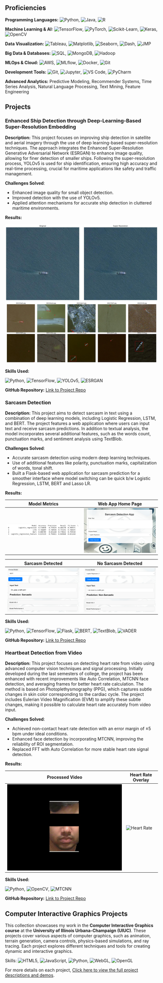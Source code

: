 ## Proficiencies

**Programming Languages:** ![Python](https://img.shields.io/badge/-Python-3776AB?logo=python&logoColor=white), ![Java](https://img.shields.io/badge/-Java-007396?logo=java&logoColor=white), ![R](https://img.shields.io/badge/-R-276DC3?logo=r&logoColor=white)

**Machine Learning & AI:** ![TensorFlow](https://img.shields.io/badge/-TensorFlow-FF6F00?logo=tensorflow&logoColor=white), ![PyTorch](https://img.shields.io/badge/-PyTorch-EE4C2C?logo=pytorch&logoColor=white), ![Scikit-Learn](https://img.shields.io/badge/-Scikit--Learn-F7931E?logo=scikit-learn&logoColor=white), ![Keras](https://img.shields.io/badge/-Keras-D00000?logo=keras&logoColor=white), ![OpenCV](https://img.shields.io/badge/-OpenCV-5C3EE8?logo=opencv&logoColor=white)

**Data Visualization:** ![Tableau](https://img.shields.io/badge/-Tableau-E97627?logo=tableau&logoColor=white), ![Matplotlib](https://img.shields.io/badge/-Matplotlib-11557C), ![Seaborn](https://img.shields.io/badge/-Seaborn-3776AB), ![Dash](https://img.shields.io/badge/-Dash-008B8B), ![JMP](https://img.shields.io/badge/-JMP-0076A8)

**Big Data & Databases:** ![SQL](https://img.shields.io/badge/-SQL-4479A1?logo=postgresql&logoColor=white), ![MongoDB](https://img.shields.io/badge/-MongoDB-47A248?logo=mongodb&logoColor=white), ![Hadoop](https://img.shields.io/badge/-Hadoop-66CCFF?logo=apache-hadoop&logoColor=black)

**MLOps & Cloud:** ![AWS](https://img.shields.io/badge/-AWS-232F3E?logo=amazon-aws&logoColor=white), ![MLflow](https://img.shields.io/badge/-MLflow-0194E2), ![Docker](https://img.shields.io/badge/-Docker-2496ED?logo=docker&logoColor=white), ![Git](https://img.shields.io/badge/-Git-F05032?logo=git&logoColor=white)

**Development Tools:** ![Git](https://img.shields.io/badge/-Git-F05032?logo=git&logoColor=white), ![Jupyter](https://img.shields.io/badge/-Jupyter-F37626?logo=jupyter&logoColor=white), ![VS Code](https://img.shields.io/badge/-VS%20Code-007ACC?logo=visual-studio-code&logoColor=white), ![PyCharm](https://img.shields.io/badge/-PyCharm-000000?logo=pycharm&logoColor=white)

**Advanced Analytics:** Predictive Modeling, Recommender Systems, Time Series Analysis, Natural Language Processing, Text Mining, Feature Engineering

## Projects
### Enhanced Ship Detection through Deep-Learning-Based Super-Resolution Embedding

**Description:**
This project focuses on improving ship detection in satellite and aerial imagery through the use of deep learning-based super-resolution techniques. The approach integrates the Enhanced Super-Resolution Generative Adversarial Network (ESRGAN) to enhance image quality, allowing for finer detection of smaller ships. Following the super-resolution process, YOLOv5 is used for ship identification, ensuring high accuracy and real-time processing, crucial for maritime applications like safety and traffic management.

**Challenges Solved**:
- Enhanced image quality for small object detection.
- Improved detection with the use of YOLOv5.
- Applied attention mechanisms for accurate ship detection in cluttered maritime environments.

**Results:**

![Super-Resolution Image Before and After](images/side_by_side.jpg)
![YOLOv5 Detection Results](images/final_bb.jpg)

**Skills Used:**

![Python](https://img.shields.io/badge/-Python-3776AB?logo=python&logoColor=white), ![TensorFlow](https://img.shields.io/badge/-TensorFlow-FF6F00?logo=tensorflow&logoColor=white), ![YOLOv5](https://img.shields.io/badge/-YOLOv5-yellow?logo=yolo), ![ESRGAN](https://img.shields.io/badge/-ESRGAN-green)

**GitHub Repository:** <a href="https://github.com/satvikp221b/Ship-Detection-Super-Res" target="_blank">Link to Project Repo</a>

### Sarcasm Detection

**Description:**
This project aims to detect sarcasm in text using a combination of deep learning models, including Logistic Regression, LSTM, and BERT. The project features a web application where users can input text and receive sarcasm predictions. In addition to textual analysis, the model incorporates several additional features, such as the words count, punctuation marks, and sentiment analysis using TextBlob.

**Challenges Solved**:
- Accurate sarcasm detection using modern deep learning techniques.
- Use of additional features like polarity, punctuation marks, capitalization of words, tonal shift.
- Built a Flask-based web application for sarcasm prediction for a smoother interface where model switching can be quick b/w Logistic Regression, LSTM, BERT and Lasso LR.


**Results:**

| Model Metrics | Web App Home Page |
| -------------- | --------------- |
| <img src="images/Metrics_df.png" width="300"/> | <img src="images/Default_home.png" width="300"/> |

| Sarcasm Detected | No Sarcasm Detected |
| ------------------- | ------------------- |
| <img src="images/sarcasm.png" width="300"/> | <img src="images/non_sarcasm.png" width="300"/> |

**Skills Used:**

![Python](https://img.shields.io/badge/-Python-3776AB?logo=python&logoColor=white), ![TensorFlow](https://img.shields.io/badge/-TensorFlow-FF6F00?logo=tensorflow&logoColor=white), ![Flask](https://img.shields.io/badge/-Flask-black?logo=flask), ![BERT](https://img.shields.io/badge/-BERT-yellow?logo=bert), ![TextBlob](https://img.shields.io/badge/-TextBlob-lightgrey?logo=python&logoColor=green), ![VADER](https://img.shields.io/badge/-VADER-darkgreen?logo=vader&logoColor=white)

**GitHub Repository:** <a href="https://github.com/satvikp221b/Sarcasm-Detector-NLP" target="_blank">Link to Project Repo</a>

### Heartbeat Detection from Video

**Description:**
This project focuses on detecting heart rate from video using advanced computer vision techniques and signal processing. Initially developed during the last semesters of college, the project has been enhanced with recent improvements like Auto Correlation, MTCNN face detection, and averaging frames for better heart rate calculation. The method is based on Photoplethysmography (PPG), which captures subtle changes in skin color corresponding to the cardiac cycle. The project includes Eulerian Video Magnification (EVM) to amplify these subtle changes, making it possible to calculate heart rate accurately from video input.

**Challenges Solved**:
- Achieved non-contact heart rate detection with an error margin of ±5 bpm under ideal conditions.
- Enhanced face detection by incorporating MTCNN, improving the reliability of ROI segmentation.
- Replaced FFT with Auto Correlation for more stable heart rate signal detection.

**Results:**

| Processed Video | Heart Rate Overlay |
| --------------- | ------------------ |
| ![Processed Video](images/output_magnified_roi_noeyes-gif.gif) | ![Heart Rate](images/output_with_hr-gif.gif) |


**Skills Used:**

![Python](https://img.shields.io/badge/-Python-3776AB?logo=python&logoColor=white), ![OpenCV](https://img.shields.io/badge/-OpenCV-5C3EE8?logo=opencv&logoColor=white), ![MTCNN](https://img.shields.io/badge/-MTCNN-red) 

**GitHub Repository:** <a href="https://github.com/satvikp221b/Heartbeat-Detection-Using-Video" target="_blank">Link to Project Repo</a>

## Computer Interactive Graphics Projects

This collection showcases my work in the **Computer Interactive Graphics course** at the **University of Illinois Urbana-Champaign (UIUC)**. These projects cover various aspects of computer graphics, such as animation, terrain generation, camera controls, physics-based simulations, and ray tracing. Each project explores different techniques and tools for creating dynamic and interactive graphics.

Skills: ![HTML5](https://img.shields.io/badge/-HTML5-E34F26?logo=html5&logoColor=white), ![JavaScript](https://img.shields.io/badge/-JavaScript-F7DF1E?logo=javascript&logoColor=black), ![Python](https://img.shields.io/badge/-Python-3776AB?logo=python&logoColor=white), ![WebGL](https://img.shields.io/badge/-WebGL-990000?logo=webgl&logoColor=white), ![OpenGL](https://img.shields.io/badge/-OpenGL-5586A4?logo=opengl&logoColor=white)

For more details on each project, [Click here to view the full project descriptions and demos](project/Interactive_graphics.md).








